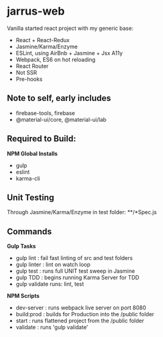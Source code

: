 # jarrus-web

Vanilla started react project with my generic base:
* React + React-Redux
* Jasmine/Karma/Enzyme
* ESLint, using AirBnb + Jasmine + Jsx A11y
* Webpack, ES6 on hot reloading
* React Router
* Not SSR
* Pre-hooks

## Note to self, early includes
* firebase-tools, firebase
* @material-ui/core, @material-ui/lab


## Required to Build:

**NPM Global Installs**
- gulp
- eslint
- karma-cli

## Unit Testing
Through Jasmine/Karma/Enzyme in test folder: **/*Spec.js

## Commands
**Gulp Tasks**

- gulp lint : fail fast linting of src and test folders
- gulp linter : lint on watch loop
- gulp test : runs full UNIT test sweep in Jasmine
- gulp TDD : begins running Karma Server for TDD
- gulp validate runs: lint, test

**NPM Scripts**

- dev-server : runs webpack live server on port 8080
- build:prod : builds for Production into the /public folder
- start : runs flattened project from the /public folder
- validate : runs 'gulp validate'

